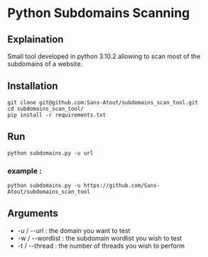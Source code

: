# Python Subdomains Scanning

## Explaination

Small tool developed in python 3.10.2 allowing to scan most of the subdomains of a website.
## Installation

```
git clone git@github.com:Sans-Atout/subdomains_scan_tool.git
cd subdomains_scan_tool/
pip install -r requirements.txt
```

## Run

```console
python subdomains.py -u url
```
### example : 

```console
python subdomains.py -u https://github.com/Sans-Atout/subdomains_scan_tool
```

## Arguments
* -u / --url : the domain you want to test
* -w / --wordlist : the subdomain wordlist you wish to test
* -t / --thread : the number of threads you wish to perform